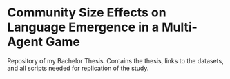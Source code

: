 # Community Size Effects on Language Emergence in a Multi-Agent Game

Repository of my Bachelor Thesis. Contains the thesis, links to the datasets, and all scripts needed for replication of the study.
